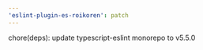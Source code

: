 ```yaml
---
'eslint-plugin-es-roikoren': patch
---
```


chore(deps): update typescript-eslint monorepo to v5.5.0
